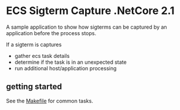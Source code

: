 ECS Sigterm Capture .NetCore 2.1
================================

A sample application to show how sigterms can be captured by an application before the process stops.

If a sigterm is captures

- gather ecs task details
- determine if the task is in an unexpected state
- run additional host/application processing


getting started
---------------

See the [Makefile](./Makefile) for common tasks.

